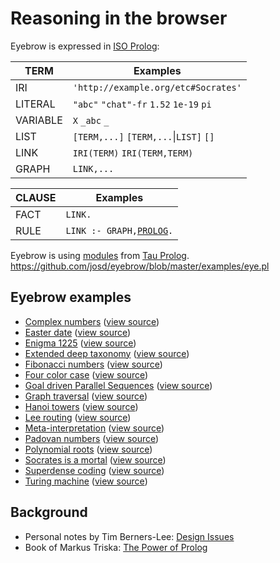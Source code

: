 # Reasoning in the browser

Eyebrow is expressed in [ISO Prolog](https://en.wikipedia.org/wiki/Prolog#ISO_Prolog):

TERM            | Examples
----------------|---------
IRI             | `'http://example.org/etc#Socrates'`
LITERAL         | `"abc"` `"chat"-fr` `1.52` `1e-19` `pi`
VARIABLE        | `X` `_abc` `_`
LIST            | `[TERM,...]` `[TERM,...`\|`LIST]` `[]`
LINK            | `IRI(TERM)` `IRI(TERM,TERM)`
GRAPH           | `LINK,...`

CLAUSE          | Examples
----------------|---------
FACT            | `LINK.`
RULE            | `LINK :- GRAPH,`[`PROLOG`](http://tau-prolog.org/documentation#prolog)`.`

Eyebrow is using [modules](https://github.com/josd/eyebrow/tree/master/modules) from [Tau Prolog](http://tau-prolog.org/).
https://github.com/josd/eyebrow/blob/master/examples/eye.pl

## Eyebrow examples

- [Complex numbers](https://josd.github.io/eyebrow/examples/complex.html) ([view source](https://github.com/josd/eyebrow/blob/master/examples/complex.html))
- [Easter date](https://josd.github.io/eyebrow/examples/easter.html) ([view source](https://github.com/josd/eyebrow/blob/master/examples/easter.html))
- [Enigma 1225](https://josd.github.io/eyebrow/examples/enigma1225.html) ([view source](https://github.com/josd/eyebrow/blob/master/examples/enigma1225.html))
- [Extended deep taxonomy](https://josd.github.io/eyebrow/examples/edt.html) ([view source](https://github.com/josd/eyebrow/blob/master/examples/edt.html))
- [Fibonacci numbers](https://josd.github.io/eyebrow/examples/fibonacci.html) ([view source](https://github.com/josd/eyebrow/blob/master/examples/fibonacci.html))
- [Four color case](https://josd.github.io/eyebrow/examples/fourcolor.html) ([view source](https://github.com/josd/eyebrow/blob/master/examples/fourcolor.html))
- [Goal driven Parallel Sequences](https://josd.github.io/eyebrow/examples/gps.html) ([view source](https://github.com/josd/eyebrow/blob/master/examples/gps.html))
- [Graph traversal](https://josd.github.io/eyebrow/examples/graph.html) ([view source](https://github.com/josd/eyebrow/blob/master/examples/graph.html))
- [Hanoi towers](https://josd.github.io/eyebrow/examples/hanoi.html) ([view source](https://github.com/josd/eyebrow/blob/master/examples/hanoi.html))
- [Lee routing](https://josd.github.io/eyebrow/examples/lee.html) ([view source](https://github.com/josd/eyebrow/blob/master/examples/lee.html))
- [Meta-interpretation](https://josd.github.io/eyebrow/examples/mi.html) ([view source](https://github.com/josd/eyebrow/blob/master/examples/mi.html))
- [Padovan numbers](https://josd.github.io/eyebrow/examples/padovan.html) ([view source](https://github.com/josd/eyebrow/blob/master/examples/padovan.html))
- [Polynomial roots](https://josd.github.io/eyebrow/examples/polynomial.html) ([view source](https://github.com/josd/eyebrow/blob/master/examples/polynomial.html))
- [Socrates is a mortal](https://josd.github.io/eyebrow/examples/socrates.html) ([view source](https://github.com/josd/eyebrow/blob/master/examples/socrates.html))
- [Superdense coding](https://josd.github.io/eyebrow/examples/sdcoding.html) ([view source](https://github.com/josd/eyebrow/blob/master/examples/sdcoding.html))
- [Turing machine](https://josd.github.io/eyebrow/examples/turing.html) ([view source](https://github.com/josd/eyebrow/blob/master/examples/turing.html))


## Background

- Personal notes by Tim Berners-Lee: [Design Issues](https://www.w3.org/DesignIssues/)
- Book of Markus Triska: [The Power of Prolog](https://www.metalevel.at/prolog)
